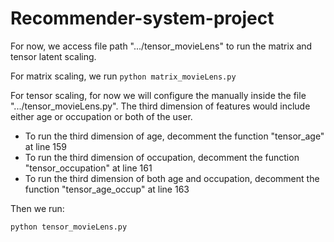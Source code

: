 # Recommender-system-project


For now, we access file path ".../tensor_movieLens" to run the matrix and tensor latent scaling.


For matrix scaling, we run ```python matrix_movieLens.py```


For tensor scaling, for now we will configure the  manually inside the file ".../tensor_movieLens.py". The third dimension of features would include either age or occupation or both of the user.

- To run the third dimension of age, decomment the function "tensor_age" at line 159
- To run the third dimension of occupation, decomment the function "tensor_occupation" at line 161
- To run the third dimension of both age and occupation, decomment the function "tensor_age_occup" at line 163

Then we run: 

```python tensor_movieLens.py```
